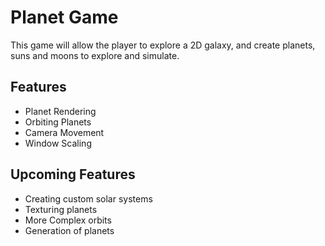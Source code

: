# Planet Game
This game will allow the player to explore a 2D galaxy, and create planets, suns and moons to explore and simulate.

## Features

- Planet Rendering
- Orbiting Planets
- Camera Movement
- Window Scaling

## Upcoming Features

- Creating custom solar systems
- Texturing planets
- More Complex orbits
- Generation of planets